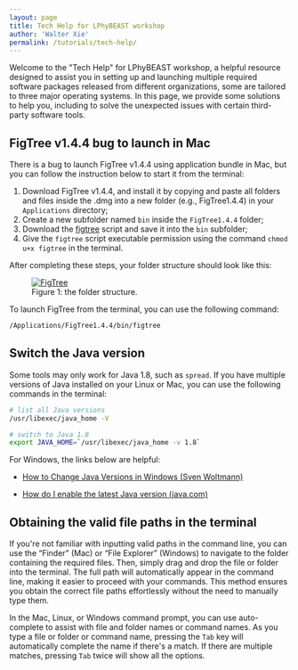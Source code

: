 ```yaml
---
layout: page
title: Tech Help for LPhyBEAST workshop
author: 'Walter Xie'
permalink: /tutorials/tech-help/
---
```


Welcome to the "Tech Help" for LPhyBEAST workshop, 
a helpful resource designed to assist you in setting up and launching 
multiple required software packages released from different organizations, 
some are tailored to three major operating systems. 
In this page, we provide some solutions to help you,
including to solve the unexpected issues with certain third-party software tools.


## FigTree v1.4.4 bug to launch in Mac

There is a bug to launch FigTree v1.4.4 using application bundle in Mac, 
but you can follow the instruction below to start it from the terminal:

1. Download FigTree v1.4.4, and install it by copying and paste all folders and files 
   inside the .dmg into a new folder (e.g., FigTree1.4.4) in your `Applications` directory;
2. Create a new subfolder named `bin` inside the `FigTree1.4.4` folder;
3. Download the [figtree](https://linguaphylo.github.io/tutorials/tech-rescue/figtree) script 
   and save it into the `bin` subfolder;
4. Give the `figtree` script executable permission using the command `chmod u+x figtree` in the terminal.

After completing these steps, your folder structure should look like this:

<figure class="image">
  <a href="figtree.png" target="_blank">
  <img src="figtree.png" alt="FigTree"></a>
  <figcaption>Figure 1: the folder structure.</figcaption>
</figure>

To launch FigTree from the terminal, you can use the following command:

```bash
/Applications/FigTree1.4.4/bin/figtree
```

## Switch the Java version

Some tools may only work for Java 1.8, such as `spread`. 
If you have multiple versions of Java installed on your Linux or Mac,
you can use the following commands in the terminal:

```bash
# list all Java versions
/usr/libexec/java_home -V

# switch to Java 1.8
export JAVA_HOME=`/usr/libexec/java_home -v 1.8`
```

For Windows, the links below are helpful:

- [How to Change Java Versions in Windows (Sven Woltmann)](https://www.happycoders.eu/java/how-to-switch-multiple-java-versions-windows/)

- [How do I enable the latest Java version (java.com)](https://www.java.com/en/download/help/update_runtime_settings.html)


## Obtaining the valid file paths in the terminal

If you're not familiar with inputting valid paths in the command line, 
you can use the “Finder” (Mac) or “File Explorer” (Windows) to navigate to the folder 
containing the required files. 
Then, simply drag and drop the file or folder into the terminal. 
The full path will automatically appear in the command line, 
making it easier to proceed with your commands. 
This method ensures you obtain the correct file paths effortlessly without the need to manually type them.

In the Mac, Linux, or Windows command prompt, you can use auto-complete to assist 
with file and folder names or command names.
As you type a file or folder or command name, pressing the `Tab` key will automatically complete 
the name if there's a match. 
If there are multiple matches, pressing `Tab` twice will show all the options.


